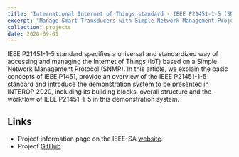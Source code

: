 ```yaml
---
title: "International Internet of Things standard - IEEE P21451-1-5 (SNMP Protocol)"
excerpt: "Manage Smart Transducers with Simple Network Management Project<br/><img src='/images/IEEE.png'>"
collection: projects
date: 2020-09-01
---
```


IEEE P21451-1-5 standard specifies a universal and standardized way of accessing and managing the Internet of Things (IoT) based on a Simple Network Management Protocol (SNMP). In this article, we explain the basic concepts of IEEE P1451, provide an overview of the IEEE P21451-1-5 standard and introduce the demonstration system to be presented in INTEROP 2020, including its building blocks, overall structure and the workflow of IEEE P21451-1-5 in this demonstration system.

## Links
* Project information page on the IEEE-SA [website](https://standards.ieee.org/project/21451-1-5.html).
* Project [GitHub](https://github.com/ieee-p21451-1-5).
